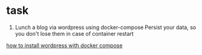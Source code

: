 # task
1. Lunch a blog via wordpress using docker-compose
Persist your data, so you don't lose them in case of container restart

[how to install wordpress with docker compose](https://www.digitalocean.com/community/tutorials/how-to-install-wordpress-with-docker-compose)

